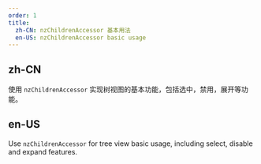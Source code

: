 ```yaml
---
order: 1
title:
  zh-CN: nzChildrenAccessor 基本用法
  en-US: nzChildrenAccessor basic usage
---
```


## zh-CN

使用 `nzChildrenAccessor` 实现树视图的基本功能，包括选中，禁用，展开等功能。

## en-US

Use `nzChildrenAccessor` for tree view basic usage, including select, disable and expand features.